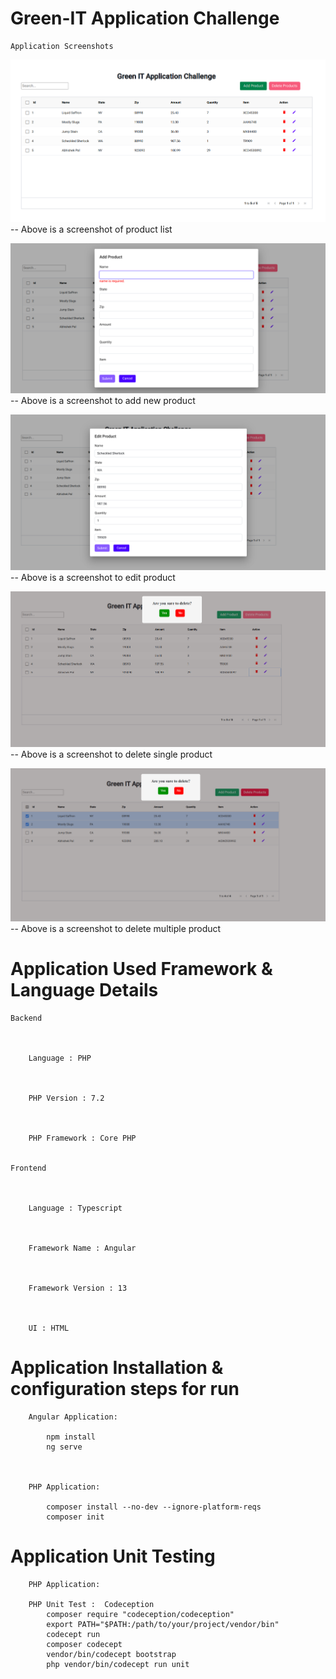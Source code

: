 # Green-IT Application Challenge


    Application Screenshots

![Getting Started](./docs/images/home.png)
 -- Above is a screenshot of product list

![Getting Started](./docs/images/add_product.png)
 -- Above is a screenshot to add new product

![Getting Started](./docs/images/edit_product'.png)
 -- Above is a screenshot to edit product

![Getting Started](./docs/images/single_delete.png)
 -- Above is a screenshot to delete single product

![Getting Started](./docs/images/delete_multiple_product.png)
 -- Above is a screenshot to delete multiple product

# Application Used Framework & Language Details

 

    Backend

 

        Language : PHP

 

        PHP Version : 7.2

 

        PHP Framework : Core PHP
 

    Frontend

 

        Language : Typescript

 

        Framework Name : Angular

 

        Framework Version : 13

 

        UI : HTML

 


# Application Installation & configuration steps for run

 

        Angular Application:
        
            npm install
            ng serve 

 

        PHP Application:

            composer install --no-dev --ignore-platform-reqs
            composer init


# Application Unit Testing

        PHP Application:

        PHP Unit Test :  Codeception
            composer require "codeception/codeception"
            export PATH="$PATH:/path/to/your/project/vendor/bin"
            codecept run
            composer codecept
            vendor/bin/codecept bootstrap
            php vendor/bin/codecept run unit

